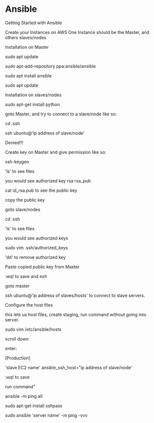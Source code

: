 # Ansible
Getting Started with Ansible

Create your Instances on AWS 
One Instance should be the Master, and others slaves/nodes

Installation on Master

sudo apt update

sudo apt-add-repository ppa:ansible/ansible

sudo apt install ansible

sudo apt update

Installation on slaves/nodes

sudo apt-get install python

goto Master, and try to connect to a slave/node like so:

cd .ssh

ssh ubuntu@'ip address of slave/node'

Denied!!!

Create key on Master and give permission like so:

ssh-keygen

'ls' to see files

you would see authorized key rsa rsa_pub

cat id_rsa.pub to see the public key

copy the public key

goto slave/nodes

cd .ssh

'ls' to see files

you would see authorized keys

sudo vim .ssh/authorized_keys

'dd' to remove authorized key

Paste copied public key from Master

:wq! to save and exit

goto master

ssh ubuntu@'ip address of slaves/hosts' to connect to slave servers.

Configure the host files

 this lets us host files, create staging, run command without going into server.
 
 sudo vim /etc/ansible/hosts
 
 scroll down
 
 enter:
 
 [Production]
 
 'slave EC2 name' ansible_ssh_host="ip address of slave/node'
 
 :wq! to save
 
 run command"
 
 ansible -m ping all
 
 sudo apt-get install sshpass
 
 sudo ansible 'server name' -m ping -vvv
